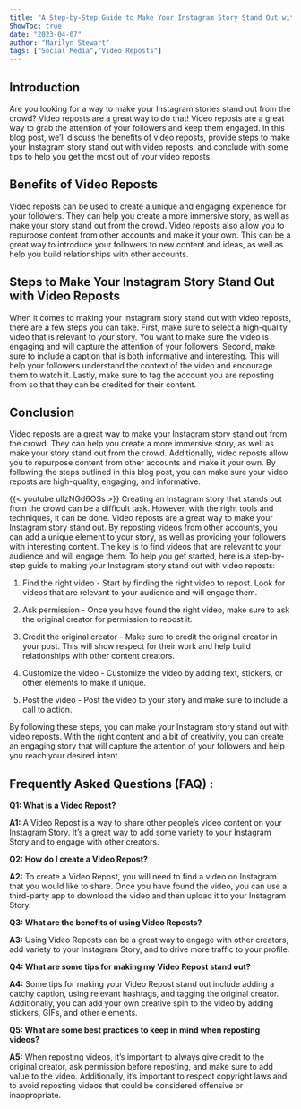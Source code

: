 ```yaml
---
title: "A Step-by-Step Guide to Make Your Instagram Story Stand Out with Video Reposts!"
ShowToc: true 
date: "2023-04-07"
author: "Marilyn Stewart" 
tags: ["Social Media","Video Reposts"]
---
```

## Introduction
Are you looking for a way to make your Instagram stories stand out from the crowd? Video reposts are a great way to do that! Video reposts are a great way to grab the attention of your followers and keep them engaged. In this blog post, we’ll discuss the benefits of video reposts, provide steps to make your Instagram story stand out with video reposts, and conclude with some tips to help you get the most out of your video reposts. 

## Benefits of Video Reposts
Video reposts can be used to create a unique and engaging experience for your followers. They can help you create a more immersive story, as well as make your story stand out from the crowd. Video reposts also allow you to repurpose content from other accounts and make it your own. This can be a great way to introduce your followers to new content and ideas, as well as help you build relationships with other accounts. 

## Steps to Make Your Instagram Story Stand Out with Video Reposts
When it comes to making your Instagram story stand out with video reposts, there are a few steps you can take. First, make sure to select a high-quality video that is relevant to your story. You want to make sure the video is engaging and will capture the attention of your followers. Second, make sure to include a caption that is both informative and interesting. This will help your followers understand the context of the video and encourage them to watch it. Lastly, make sure to tag the account you are reposting from so that they can be credited for their content. 

## Conclusion
Video reposts are a great way to make your Instagram story stand out from the crowd. They can help you create a more immersive story, as well as make your story stand out from the crowd. Additionally, video reposts allow you to repurpose content from other accounts and make it your own. By following the steps outlined in this blog post, you can make sure your video reposts are high-quality, engaging, and informative.

{{< youtube ulIzNGd6OSs >}} 
Creating an Instagram story that stands out from the crowd can be a difficult task. However, with the right tools and techniques, it can be done. Video reposts are a great way to make your Instagram story stand out. By reposting videos from other accounts, you can add a unique element to your story, as well as providing your followers with interesting content. The key is to find videos that are relevant to your audience and will engage them. To help you get started, here is a step-by-step guide to making your Instagram story stand out with video reposts: 

1. Find the right video - Start by finding the right video to repost. Look for videos that are relevant to your audience and will engage them.

2. Ask permission - Once you have found the right video, make sure to ask the original creator for permission to repost it.

3. Credit the original creator - Make sure to credit the original creator in your post. This will show respect for their work and help build relationships with other content creators.

4. Customize the video - Customize the video by adding text, stickers, or other elements to make it unique.

5. Post the video - Post the video to your story and make sure to include a call to action.

By following these steps, you can make your Instagram story stand out with video reposts. With the right content and a bit of creativity, you can create an engaging story that will capture the attention of your followers and help you reach your desired intent.

## Frequently Asked Questions (FAQ) :
**Q1: What is a Video Repost?**

**A1:** A Video Repost is a way to share other people’s video content on your Instagram Story. It’s a great way to add some variety to your Instagram Story and to engage with other creators.

**Q2: How do I create a Video Repost?**

**A2:** To create a Video Repost, you will need to find a video on Instagram that you would like to share. Once you have found the video, you can use a third-party app to download the video and then upload it to your Instagram Story.

**Q3: What are the benefits of using Video Reposts?**

**A3:** Using Video Reposts can be a great way to engage with other creators, add variety to your Instagram Story, and to drive more traffic to your profile.

**Q4: What are some tips for making my Video Repost stand out?**

**A4:** Some tips for making your Video Repost stand out include adding a catchy caption, using relevant hashtags, and tagging the original creator. Additionally, you can add your own creative spin to the video by adding stickers, GIFs, and other elements.

**Q5: What are some best practices to keep in mind when reposting videos?**

**A5:** When reposting videos, it’s important to always give credit to the original creator, ask permission before reposting, and make sure to add value to the video. Additionally, it’s important to respect copyright laws and to avoid reposting videos that could be considered offensive or inappropriate.


